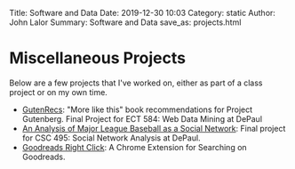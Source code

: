 Title: Software and Data
Date: 2019-12-30 10:03
Category: static
Author: John Lalor
Summary: Software and Data 
save_as: projects.html



# Miscellaneous Projects

Below are a few projects that I've worked on, either as part of a class project or on my own time.

- [GutenRecs][gutenrecs]: "More like this" book recommendations for Project Gutenberg. Final Project for ECT 584: Web Data Mining at DePaul
- [An Analysis of Major League Baseball as a Social Network][mlb]: Final project for CSC 495: Social Network Analysis at DePaul.
- [Goodreads Right Click][goodreads]: A Chrome Extension for Searching on Goodreads. 


[gutenrecs]:http://gutenrecs.herokuapp.com/gutenrecs
[mlb]:http://jplalor.github.io/pdfs/networks_MLB.pdf
[goodreads]:https://chrome.google.com/webstore/detail/goodreads-right-click/fbicpmopjallgdpklipffmihodimmcbe?utm_source=chrome-ntp-icon

